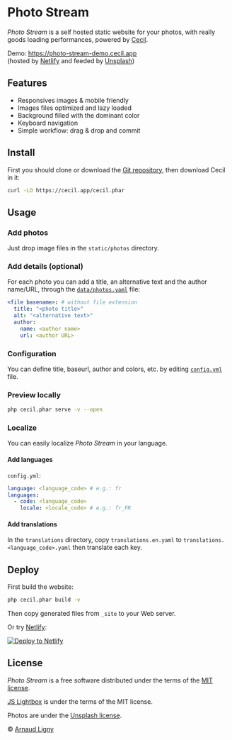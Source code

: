 # Photo Stream

_Photo Stream_ is a self hosted static website for your photos, with really goods loading performances, powered by [Cecil](https://cecil.app).

Demo: <https://photo-stream-demo.cecil.app>  
(hosted by [Netlify](https://www.netlify.com) and feeded by [Unsplash](https://unsplash.com))

## Features

- Responsives images & mobile friendly
- Images files optimized and lazy loaded
- Background filled with the dominant color
- Keyboard navigation
- Simple workflow: drag & drop and commit

## Install

First you should clone or download the [Git repository](https://github.com/Cecilapp/photo-stream.git), then download Cecil in it:

```bash
curl -LO https://cecil.app/cecil.phar
```

## Usage

### Add photos

Just drop image files in the `static/photos` directory.

### Add details (optional)

For each photo you can add a title, an alternative text and the author name/URL, through the [`data/photos.yaml`](data/photos.yaml) file:

```yaml
<file basename>: # without file extension
  title: "<photo title>"
  alt: "<alternative text>"
  author:
    name: <author name>
    url: <author URL>
```

### Configuration

You can define title, baseurl, author and colors, etc. by editing [`config.yml`](config.yml) file.

### Preview locally

```bash
php cecil.phar serve -v --open
```

### Localize

You can easily localize _Photo Stream_ in your language.

#### Add languages

`config.yml`:

```yaml
language: <language_code> # e.g.: fr
languages:
  - code: <language_code>
    locale: <locale_code> # e.g.: fr_FR
```

#### Add translations

In the `translations` directory, copy `translations.en.yaml` to `translations.<language_code>.yaml` then translate each key.

## Deploy

First build the website:

```bash
php cecil.phar build -v
```

Then copy generated files from `_site` to your Web server.

Or try [Netlify](https://www.netlify.com):

[![Deploy to Netlify](https://www.netlify.com/img/deploy/button.svg)](https://app.netlify.com/start/deploy?repository=https://github.com/Cecilapp/photo-stream)

## License

_Photo Stream_ is a free software distributed under the terms of the [MIT license](LICENSE).

[JS Lightbox](https://fslightbox.com/) is under the terms of the MIT license.

Photos are under the [Unsplash license](https://unsplash.com/license).

© [Arnaud Ligny](https://arnaudligny.fr)
